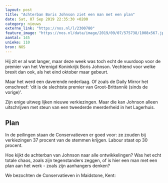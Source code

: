 ```yaml
---
layout: post
title: "Achterban Boris Johnson ziet een man met een plan"
date: Sat, 07 Sep 2019 22:35:30 +0200
category: nieuws
externe_link: "https://nos.nl/l/2300780"
feature_image: "https://nos.nl/data/image/2019/09/07/575738/1008x567.jpg"
aantal: 145
unieke: 110
bron: NOS
---
```


<p>Hij zit er al wat langer, maar deze week was toch echt de vuurdoop voor de premier van het Verenigd Koninkrijk Boris Johnson. Vechtend voor welke brexit dan ook, als het eind oktober maar gebeurt.</p>
<p>Maar het werd een daverende nederlaag. Of zoals de Daily Mirror het omschreef: 'dit is de slechtste premier van Groot-Brittannië (sinds de vorige)'.</p>
<p>Zijn enige uitweg lijken nieuwe verkiezingen. Maar die kan Johnson alleen uitschrijven met steun van een tweederde meerderheid in het Lagerhuis.</p>
<h2>Plan</h2>
<p>In de peilingen staan de Conservatieven er goed voor: ze zouden bij verkiezingen 37 procent van de stemmen krijgen. Labour staat op 30 procent.</p>
<p>Hoe kijkt de achterban van Johnson naar alle ontwikkelingen? Was het echt totale chaos, zoals zijn tegenstanders zeggen, of is hier een man met een plan aan het werk - zoals zijn aanhangers denken?</p>
<p>We bezochten de Conservatieven in Maidstone, Kent:</p>
